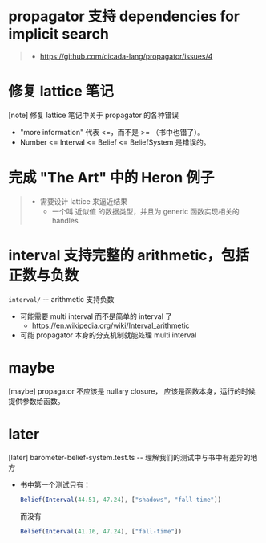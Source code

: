 # propagator 支持 dependencies for implicit search

> - https://github.com/cicada-lang/propagator/issues/4

# 修复 lattice 笔记

[note] 修复 lattice 笔记中关于 propagator 的各种错误

- "more information" 代表 <=，而不是 >= （书中也错了）。
- Number <= Interval <= Belief <= BeliefSystem 是错误的。

# 完成 "The Art" 中的 Heron 例子

> - 需要设计 lattice 来逼近结果
>   - 一个叫 近似值 的数据类型，并且为 generic 函数实现相关的 handles

# interval 支持完整的 arithmetic，包括正数与负数

`interval/` -- arithmetic 支持负数

- 可能需要 multi interval 而不是简单的 interval 了
  - https://en.wikipedia.org/wiki/Interval_arithmetic
- 可能 propagator 本身的分支机制就能处理 multi interval

# maybe

[maybe] propagator 不应该是 nullary closure，
应该是函数本身，运行的时候提供参数给函数。

# later

[later] barometer-belief-system.test.ts -- 理解我们的测试中与书中有差异的地方

- 书中第一个测试只有：

  ```typescript
  Belief(Interval(44.51, 47.24), ["shadows", "fall-time"])
  ```

  而没有

  ```typescript
  Belief(Interval(41.16, 47.24), ["fall-time"])
  ```

